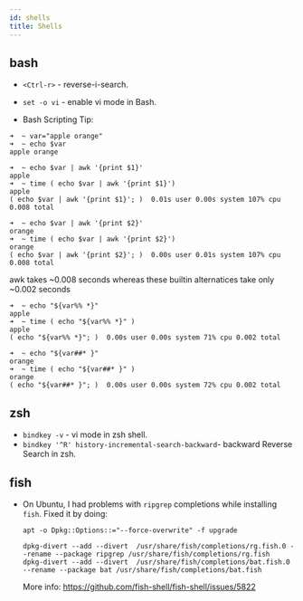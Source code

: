 ```yaml
---
id: shells
title: Shells
---
```


## bash
- `<Ctrl-r>` - reverse-i-search.
- `set -o vi` - enable vi mode in Bash.

- Bash Scripting Tip:
```
➜  ~ var="apple orange"
➜  ~ echo $var
apple orange

➜  ~ echo $var | awk '{print $1}'
apple
➜  ~ time ( echo $var | awk '{print $1}')
apple
( echo $var | awk '{print $1}'; )  0.01s user 0.00s system 107% cpu 0.008 total

➜  ~ echo $var | awk '{print $2}'
orange
➜  ~ time ( echo $var | awk '{print $2}')
orange
( echo $var | awk '{print $2}'; )  0.00s user 0.01s system 107% cpu 0.008 total
```

awk takes ~0.008 seconds whereas these builtin alternatices take only ~0.002 seconds

```
➜  ~ echo "${var%% *}"
apple
➜  ~ time ( echo "${var%% *}" )
apple
( echo "${var%% *}"; )  0.00s user 0.00s system 71% cpu 0.002 total

➜  ~ echo "${var##* }"
orange
➜  ~ time ( echo "${var##* }" )
orange
( echo "${var##* }"; )  0.00s user 0.00s system 72% cpu 0.002 total
```

## zsh
- `bindkey -v` - vi mode in zsh shell.
- `bindkey '^R' history-incremental-search-backward`- backward Reverse Search in zsh.

## fish
- On Ubuntu, I had problems with `ripgrep` completions while installing `fish`.
  Fixed it by doing:

    ```
    apt -o Dpkg::Options::="--force-overwrite" -f upgrade
    ```

    ```
    dpkg-divert --add --divert  /usr/share/fish/completions/rg.fish.0 --rename --package ripgrep /usr/share/fish/completions/rg.fish
    dpkg-divert --add --divert  /usr/share/fish/completions/bat.fish.0 --rename --package bat /usr/share/fish/completions/bat.fish
    ```

    More info: https://github.com/fish-shell/fish-shell/issues/5822
